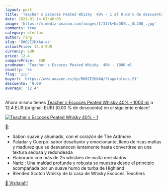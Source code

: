 ```yaml
---
layout: post
title: 'Teacher s Escoces Peated Whisky  40% - 1 al 0.00 % de descuento'
date: 2021-01-14 07:46:03
image: 'https://m.media-amazon.com/images/I/317k+NzD0YL._SL200_.jpg'
comments: true
category: ofertas
author: ring
slug: 'B002E2HXAW-es'
actualPrice: 12.4 EUR
currency: EUR
price: 12.4
comparePrice:  EUR
prodname: 'Teacher s Escoces Peated Whisky  40% - 1000 ml'
country: 'es'
flag: '🇪🇸'
buyurl: 'https://www.amazon.es/dp/B002E2HXAW/?tag=tolees-21'
descuento: '0.00'
average: '12.4'
---
```


Ahora mismo tienes [Teacher s Escoces Peated Whisky  40% - 1000 ml](https://www.amazon.es/dp/B002E2HXAW/?tag=tolees-21) a 12.4 EUR (original:  EUR) (0.00 %  de descuento) en el siguiente enlace!

[![Teacher s Escoces Peated Whisky  40% - 1](https://m.media-amazon.com/images/I/317k+NzD0YL._SL200_.jpg)](https://www.amazon.es/dp/B002E2HXAW/?tag=tolees-21)

🔎:

- Sabor: suave y ahumado, con el corazón de The Ardmore
- Paladar y Cuerpo: sabor desafiante y emocionante, lleno de ricas maltas y madurez que se desvanecen lentamente hasta convertirse en una textura sedosa y redondeada
- Elaborado con más de 25 whiskies de malta mezclados
- Nariz : Una maldad profunda y robusta se muestra desde el principio acompañada por un suave humo de turba de Highland
- Blended Scotch Whisky de la casa de Whisky Escocés Teachers

[🛒 Visítala!!!](https://www.amazon.es/dp/B002E2HXAW/?tag=tolees-21)
